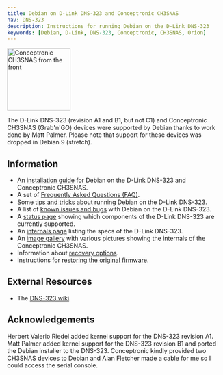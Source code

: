 ```yaml
---
title: Debian on D-Link DNS-323 and Conceptronic CH3SNAS
nav: DNS-323
description: Instructions for running Debian on the D-Link DNS-323
keywords: [Debian, D-Link, DNS-323, Conceptronic, CH3SNAS, Orion]
---
```


<div class="right">
<img src = "images/r_ch3snas_front.jpg" class="border" alt="Conceptronic CH3SNAS from the front" width="148" height="146" />
</div>

The D-Link DNS-323 (revision A1 and B1, but not C1) and Conceptronic
CH3SNAS (Grab'n'GO) devices were supported by Debian thanks to work done by
Matt Palmer.  Please note that support for these devices was dropped in
Debian 9 (stretch).

<h2>Information</h2>

<ul>

<li>An <a href = "install/">installation guide</a> for Debian on the D-Link
DNS-323 and Conceptronic CH3SNAS.</li>

<li>A set of <a href = "faq/">Frequently Asked Questions (FAQ)</a>.</li>

<li>Some <a href = "tips/">tips and tricks</a> about running Debian on the
D-Link DNS-323.</li>

<li>A list of <a href = "known-issues/">known issues and bugs</a> with
Debian on the D-Link DNS-323.</li>

<li>A <a href = "status/">status page</a> showing which components of the
D-Link DNS-323 are currently supported.</li>

<li>An <a href = "specs/">internals page</a> listing the specs of the D-Link
DNS-323.</li>

<li>An <a href = "gallery/">image gallery</a> with various pictures showing
the internals of the Conceptronic CH3SNAS.</li>

<li>Information about <a href = "recovery/">recovery options</a>.</li>

<li>Instructions for <a href = "deinstall/">restoring the original
firmware</a>.</li>

</ul>

<h2>External Resources</h2>

<ul>

<li>The <a href = "http://dns323.kood.org/">DNS-323 wiki</a>.</li>

</ul>

<h2>Acknowledgements</h2>

Herbert Valerio Riedel added kernel support for the DNS-323 revision A1.
Matt Palmer added kernel support for the DNS-323 revision B1 and ported the
Debian installer to the DNS-323.  Conceptronic kindly provided two CH3SNAS
devices to Debian and Alan Fletcher made a cable for me so I could access the
serial console.

